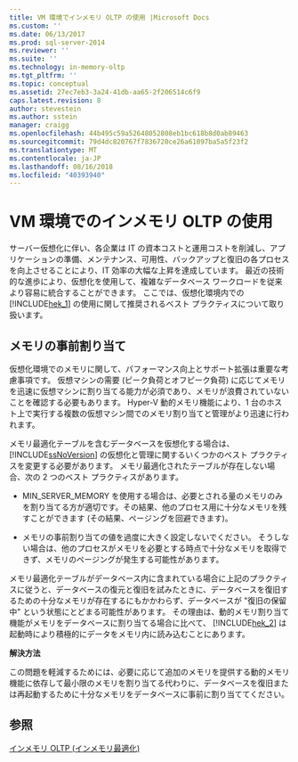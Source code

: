 ```yaml
---
title: VM 環境でインメモリ OLTP の使用 |Microsoft Docs
ms.custom: ''
ms.date: 06/13/2017
ms.prod: sql-server-2014
ms.reviewer: ''
ms.suite: ''
ms.technology: in-memory-oltp
ms.tgt_pltfrm: ''
ms.topic: conceptual
ms.assetid: 27ec7eb3-3a24-41db-aa65-2f206514c6f9
caps.latest.revision: 8
author: stevestein
ms.author: sstein
manager: craigg
ms.openlocfilehash: 44b495c59a52648052808eb1bc618b8d0ab89463
ms.sourcegitcommit: 79d4dc820767f7836720ce26a61097ba5a5f23f2
ms.translationtype: MT
ms.contentlocale: ja-JP
ms.lasthandoff: 08/16/2018
ms.locfileid: "40393940"
---
```

# <a name="using-in-memory-oltp-in-a-vm-environment"></a>VM 環境でのインメモリ OLTP の使用
  サーバー仮想化に伴い、各企業は IT の資本コストと運用コストを削減し、アプリケーションの準備、メンテナンス、可用性、バックアップと復旧の各プロセスを向上させることにより、IT 効率の大幅な上昇を達成しています。 最近の技術的な進歩により、仮想化を使用して、複雑なデータベース ワークロードを従来より容易に統合することができます。 ここでは、仮想化環境内での [!INCLUDE[hek_1](../includes/hek-1-md.md)] の使用に関して推奨されるベスト プラクティスについて取り扱います。  
  
##  <a name="bkmk_memoryPreAllocation"></a> メモリの事前割り当て  
 仮想化環境でのメモリに関して、パフォーマンス向上とサポート拡張は重要な考慮事項です。 仮想マシンの需要 (ピーク負荷とオフピーク負荷) に応じてメモリを迅速に仮想マシンに割り当てる能力が必須であり、メモリが浪費されていないことを確認する必要もあります。 Hyper-V 動的メモリ機能により、1 台のホスト上で実行する複数の仮想マシン間でのメモリ割り当てと管理がより迅速に行われます。  
  
 メモリ最適化テーブルを含むデータベースを仮想化する場合は、 [!INCLUDE[ssNoVersion](../includes/ssnoversion-md.md)] の仮想化と管理に関するいくつかのベスト プラクティスを変更する必要があります。 メモリ最適化されたテーブルが存在しない場合、次の 2 つのベスト プラクティスがあります。  
  
-   MIN_SERVER_MEMORY を使用する場合は、必要とされる量のメモリのみを割り当てる方が適切です。その結果、他のプロセス用に十分なメモリを残すことができます (その結果、ページングを回避できます)。  
  
-   メモリの事前割り当ての値を過度に大きく設定しないでください。 そうしない場合は、他のプロセスがメモリを必要とする時点で十分なメモリを取得できず、メモリのページングが発生する可能性があります。  
  
 メモリ最適化テーブルがデータベース内に含まれている場合に上記のプラクティスに従うと、データベースの復元と復旧を試みたときに、データベースを復旧するための十分なメモリが存在するにもかかわらず、データベースが "復旧の保留中" という状態にとどまる可能性があります。 その理由は、動的メモリ割り当て機能がメモリをデータベースに割り当てる場合に比べて、 [!INCLUDE[hek_2](../includes/hek-2-md.md)] は起動時により積極的にデータをメモリ内に読み込むことにあります。  
  
 **解決方法**  
  
 この問題を軽減するためには、必要に応じて追加のメモリを提供する動的メモリ機能に依存して最小限のメモリを割り当てる代わりに、データベースを復旧または再起動するために十分なメモリをデータベースに事前に割り当ててください。  
  
## <a name="see-also"></a>参照  
 [インメモリ OLTP &#40;インメモリ最適化&#41;](../relational-databases/in-memory-oltp/in-memory-oltp-in-memory-optimization.md)  
  
  
